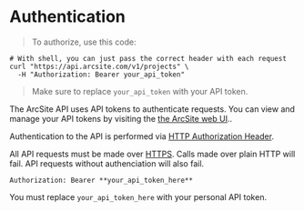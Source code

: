 # Authentication

> To authorize, use this code:

```shell
# With shell, you can just pass the correct header with each request
curl "https://api.arcsite.com/v1/projects" \
  -H "Authorization: Bearer your_api_token"
```

> Make sure to replace `your_api_token` with your API token.

The ArcSite API uses API tokens to authenticate requests. You can view and manage your API tokens by visiting the [the ArcSite web UI](https://user.arcsiteapp.com#/admin)..

Authentication to the API is performed via [HTTP Authorization Header](https://developer.mozilla.org/en-US/docs/Web/HTTP/Headers/Authorization).

All API requests must be made over [HTTPS](https://en.wikipedia.org/wiki/HTTP_Secure). Calls made over plain HTTP will fail. API requests without authenciation will also fail.

`Authorization: Bearer **your_api_token_here**`

<aside class="notice">
You must replace <code>your_api_token_here</code> with your personal API token.
</aside>
